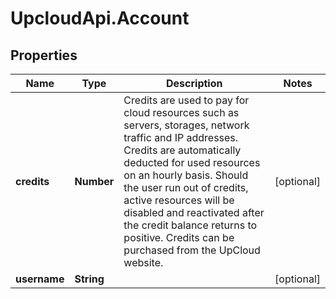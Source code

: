 # UpcloudApi.Account

## Properties
Name | Type | Description | Notes
------------ | ------------- | ------------- | -------------
**credits** | **Number** | Credits are used to pay for cloud resources such as servers, storages, network traffic and IP addresses. Credits are automatically deducted for used resources on an hourly basis. Should the user run out of credits, active resources will be disabled and reactivated after the credit balance returns to positive. Credits can be purchased from the UpCloud website. | [optional] 
**username** | **String** |  | [optional] 



